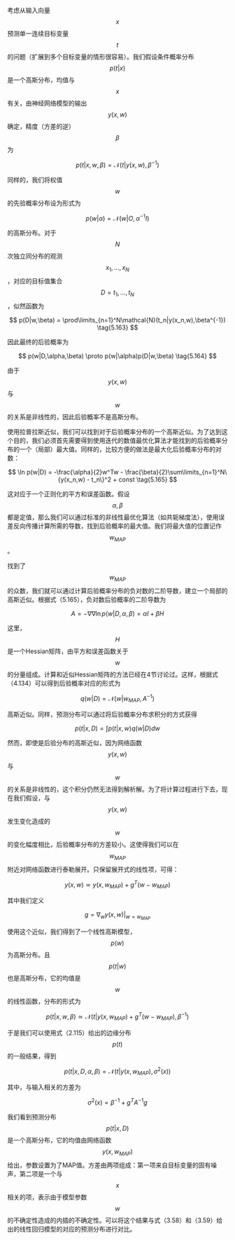 考虑从输入向量$$ x $$预测单一连续目标变量$$ t $$的问题（扩展到多个目标变量的情形很容易）。我们假设条件概率分布$$ p(t|x) $$是一个高斯分布，均值与$$ x $$有关，由神经网络模型的输出$$ y(x, w) $$确定，精度（方差的逆）$$ \beta $$为

$$
p(t|x,w,\beta) = \mathcal{N}(t|y(x,w),\beta^{-1}) \tag{5.161}
$$

同样的，我们将权值$$ w $$的先验概率分布设为形式为

$$
p(w|\alpha) = \mathcal{N}(w|O,\alpha^{-1}I) \tag{5.162}
$$

的高斯分布。对于$$ N $$次独立同分布的观测$$ x_1,...,x_N $$，对应的目标值集合$$ D = {t_1,...,t_N} $$，似然函数为    

$$
p(D|w,\beta) = \prod\limits_{n=1}^N\mathcal{N}(t_n|y(x_n,w),\beta^{-1}) \tag{5.163}
$$

因此最终的后验概率为

$$
p(w|D,\alpha,\beta) \proto p(w|\alpha)p(D|w,\beta) \tag{5.164}
$$

由于$$ y(x, w) $$与$$ w $$的关系是非线性的，因此后验概率不是高斯分布。    

使用拉普拉斯近似，我们可以找到对于后验概率分布的一个高斯近似。为了达到这个目的，我们必须首先需要得到使用迭代的数值最优化算法才能找到的后验概率分布的一个（局部）最大值。同样的，比较方便的做法是最大化后验概率分布的对数：    

$$
\ln p(w|D) = -\frac{\alpha}{2}w^Tw - \frac{\beta}{2}\sum\limits_{n=1}^N\{y(x_n,w) - t_n\}^2 + const \tag{5.165}
$$

这对应于一个正则化的平方和误差函数。假设$$ \alpha, \beta $$都是定值，那么我们可以通过标准的非线性最优化算法（如共轭梯度法），使用误差反向传播计算所需的导数，找到后验概率的最大值。我们将最大值的位置记作$$ w_{MAP} $$。    

找到了$$ w_{MAP} $$的众数，我们就可以通过计算后验概率分布的负对数的二阶导数，建立一个局部的高斯近似。根据式（5.165），负对数后验概率的二阶导数为    

$$
A = -\nabla\nabla\ln p(w|D,\alpha,\beta) = \alpha I + \beta H \tag{5.166}
$$

这里，$$ H $$是一个Hessian矩阵，由平方和误差函数关于$$ w $$的分量组成。计算和近似Hessian矩阵的方法已经在4节讨论过。这样，根据式（4.134）可以得到后验概率对应的形式为

$$
q(w|D) = \mathcal{N}(w|w_{MAP},A^{-1}) \tag{5.167}
$$

高斯近似。同样，预测分布可以通过将后验概率分布求积分的方式获得

$$
p(t|x,D) = \int p(t|x,w)q(w|D)dw \tag{5.168}
$$

然而，即使是后验分布的高斯近似，因为网络函数$$ y(x,w) $$与$$ w $$的关系是非线性的，这个积分仍然无法得到解析解。为了将计算过程进行下去，现在我们假设，与$$ y(x,w) $$发生变化造成的$$ w $$的变化幅度相比，后验概率分布的方差较小。这使得我们可以在$$ w_{MAP} $$附近对网络函数进行泰勒展开。只保留展开式的线性项，可得：    

$$
y(x,w) \simeq y(x,w_{MAP}) + g^T(w - w_{MAP}) \tag{5.169}
$$

其中我们定义

$$
g = \nabla_wy(x,w)\vert_{w=w_{MAP}} \tag{5.170}
$$

使用这个近似，我们得到了一个线性高斯模型，$$ p(w) $$为高斯分布。且$$ p(t|w) $$也是高斯分布，它的均值是$$ w $$的线性函数，分布的形式为     

$$
p(t|x,w,\beta) \simeq \mathcal{N}(t|y(x,w_{MAP}) + g^T(w-w_{MAP}), \beta^{-1}) \tag{5.171}
$$

于是我们可以使用式（2.115）给出的边缘分布$$ p(t) $$的一般结果，得到

$$
p(t|x,D,\alpha,\beta) = \mathcal{N}(t|y(x,w_{MAP}),\sigma^2(x)) \tag{5.172}
$$

其中，与输入相关的方差为

$$
\sigma^2(x) = \beta^{-1} + g^TA^{-1}g \tag{5.173}
$$

我们看到预测分布$$ p(t|x,D) $$是一个高斯分布，它的均值由网络函数$$ y(x,w_{MAP}) $$给出，参数设置为了MAP值。方差由两项组成：第一项来自目标变量的固有噪声，第二项是一个与$$ x $$相关的项，表示由于模型参数$$ w $$的不确定性造成的内插的不确定性。可以将这个结果与式（3.58）和（3.59）给出的线性回归模型的对应的预测分布进行对比。
